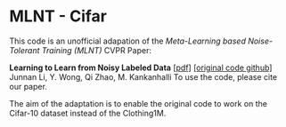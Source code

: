 # MLNT - Cifar

This code is an unofficial adapation of the *Meta-Learning based Noise-Tolerant Training (MLNT)* CVPR Paper:

**Learning to Learn from Noisy Labeled Data**
 <a href="https://arxiv.org/pdf/1812.05214.pdf">[pdf]</a>
  <a href="https://github.com/LiJunnan1992/MLNT/blob/master/README.md">[original code github]</a>  
Junnan Li, Y. Wong, Qi Zhao, M. Kankanhalli
To use the code, please cite our paper.


The aim of the adaptation is to enable the original code to work on the Cifar-10 dataset instead of the Clothing1M.  
